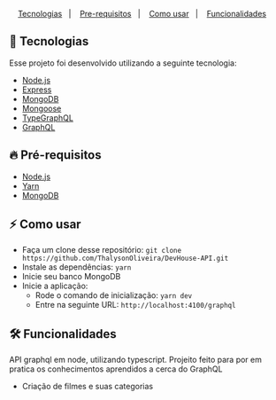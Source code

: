<p align="center">
  <a href="#tecnologia">Tecnologias</a>&nbsp;&nbsp;&nbsp;|&nbsp;&nbsp;&nbsp;
  <a href="#pre-requisitos">Pre-requisitos</a>&nbsp;&nbsp;&nbsp;|&nbsp;&nbsp;&nbsp;
  <a href="#como-usar">Como usar</a>&nbsp;&nbsp;&nbsp;|&nbsp;&nbsp;&nbsp;
  <a href="#funcionalidades">Funcionalidades</a>&nbsp;&nbsp;&nbsp;&nbsp;&nbsp;&nbsp;
</p>

<a id="tecnologia"></a>
## 🚀 Tecnologias

Esse projeto foi desenvolvido utilizando a seguinte tecnologia:

- [Node.js](https://nodejs.org/en/)
- [Express](https://expressjs.com/pt-br/)
- [MongoDB](https://www.mongodb.com/)
- [Mongoose](https://mongoosejs.com/)
- [TypeGraphQL](https://typegraphql.com/)
- [GraphQL](https://mongoosejs.com/)

<a id="pre-requisitos"></a>
## :fire: **Pré-requisitos**

- [Node.js](https://nodejs.org/en/)
- [Yarn](https://yarnpkg.com/)
- [MongoDB](https://www.mongodb.com/)


<a id="como-usar"></a>
## :zap: Como usar

- Faça um clone desse repositório: `git clone https://github.com/ThalysonOliveira/DevHouse-API.git`
- Instale as dependências: `yarn`
- Inicie seu banco MongoDB
- Inicie a aplicação:
   - Rode o comando de inicialização: `yarn dev` 
   - Entre na seguinte URL: `http://localhost:4100/graphql`

<a id="funcionalidades"></a>
## 🛠️ Funcionalidades

API graphql em node, utilizando typescript. Projeito feito para por em pratica os conhecimentos aprendidos a cerca do GraphQL
- Criação de filmes e suas categorias


